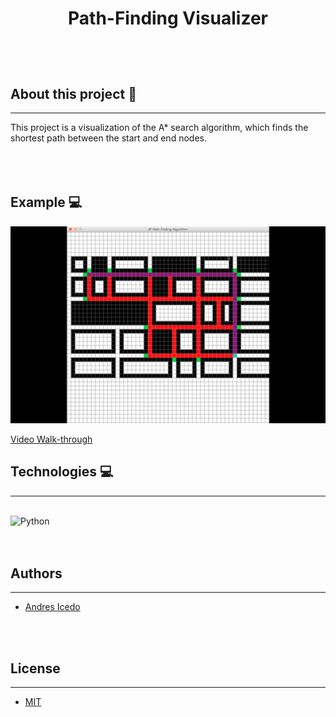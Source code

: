# <p align="center"> Path-Finding Visualizer </p>
<br>
<br>

## About this project 📝
<hr>
This project is a visualization of the A* search algorithm, which finds the 
shortest path between the start and end nodes.
<br>
<br>
<br>
<br>

## Example 💻
<img alt="Example" src="./visualizer.png">

[Video Walk-through](https://drive.google.com/file/d/1-QPjYDwz6KLVGmE1JJPH2QdpCKudKaa8/view?usp=sharing)


## Technologies 💻
<hr>
<br>
<img alt="Python" src="https://img.icons8.com/color/48/000000/python.png"/>
<br>
<br>
<br>

## Authors
<hr>

* [Andres Icedo](https://github.com/andresicedo)

<br>
<br>

## License
<hr>

* [MIT](https://opensource.org/licenses/MIT)